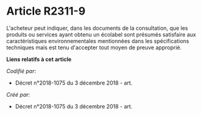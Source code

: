 # Article R2311-9

L'acheteur peut indiquer, dans les documents de la consultation, que les produits ou services ayant obtenu un écolabel sont
présumés satisfaire aux caractéristiques environnementales mentionnées dans les spécifications techniques mais est tenu
d'accepter tout moyen de preuve approprié.

**Liens relatifs à cet article**

_Codifié par_:

  - Décret n°2018-1075 du 3 décembre 2018 - art.

_Créé par_:

  - Décret n°2018-1075 du 3 décembre 2018 - art.
